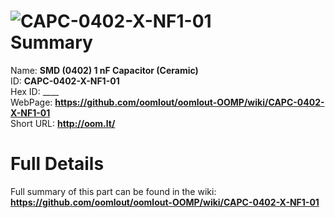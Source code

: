 
![CAPC-0402-X-NF1-01](https://github.com/oomlout/oomlout-OOMP/blob/master/parts/CAPC-0402-X-NF1-01/CAPC-0402-X-NF1-01_420.jpg)   
Summary
=================
  
Name: __SMD (0402) 1 nF Capacitor (Ceramic)__    
ID: __CAPC-0402-X-NF1-01__   
Hex ID: ____   
WebPage: __https://github.com/oomlout/oomlout-OOMP/wiki/CAPC-0402-X-NF1-01__   
Short URL: __http://oom.lt/__   

Full Details
==========================
Full summary of this part can be found in the wiki:   
__https://github.com/oomlout/oomlout-OOMP/wiki/CAPC-0402-X-NF1-01__    

